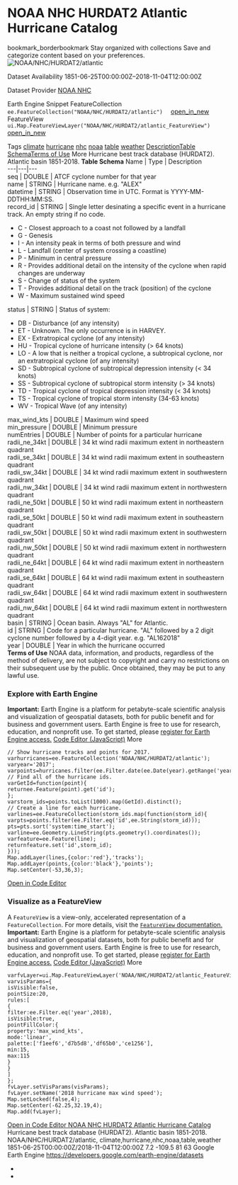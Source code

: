 
#  NOAA NHC HURDAT2 Atlantic Hurricane Catalog 
bookmark_borderbookmark Stay organized with collections  Save and categorize content based on your preferences.
![NOAA/NHC/HURDAT2/atlantic](https://developers.google.com/earth-engine/datasets/images/NOAA/NOAA_NHC_HURDAT2_atlantic_sample.png) 

Dataset Availability
    1851-06-25T00:00:00Z–2018-11-04T12:00:00Z 

Dataset Provider
     [ NOAA NHC ](https://www.nhc.noaa.gov/data/) 

Earth Engine Snippet
     FeatureCollection `    ee.FeatureCollection("NOAA/NHC/HURDAT2/atlantic")   ` [ open_in_new ](https://code.earthengine.google.com/?scriptPath=Examples:Datasets/NOAA/NOAA_NHC_HURDAT2_atlantic)      FeatureView  `    ui.Map.FeatureViewLayer("NOAA/NHC/HURDAT2/atlantic_FeatureView")   ` [ open_in_new ](https://code.earthengine.google.com/?scriptPath=Examples:Datasets/NOAA/NOAA_NHC_HURDAT2_atlantic_FeatureView) 

Tags
     [climate](https://developers.google.com/earth-engine/datasets/tags/climate) [hurricane](https://developers.google.com/earth-engine/datasets/tags/hurricane) [nhc](https://developers.google.com/earth-engine/datasets/tags/nhc) [noaa](https://developers.google.com/earth-engine/datasets/tags/noaa) [table](https://developers.google.com/earth-engine/datasets/tags/table) [weather](https://developers.google.com/earth-engine/datasets/tags/weather)
[Description](https://developers.google.com/earth-engine/datasets/catalog/NOAA_NHC_HURDAT2_atlantic#description)[Table Schema](https://developers.google.com/earth-engine/datasets/catalog/NOAA_NHC_HURDAT2_atlantic#table-schema)[Terms of Use](https://developers.google.com/earth-engine/datasets/catalog/NOAA_NHC_HURDAT2_atlantic#terms-of-use) More
Hurricane best track database (HURDAT2).
Atlantic basin 1851-2018.
**Table Schema**
Name | Type | Description  
---|---|---  
seq | DOUBLE | ATCF cyclone number for that year  
name | STRING | Hurricane name. e.g. "ALEX"  
datetime | STRING | Observation time in UTC. Format is YYYY-MM-DDTHH:MM:SS.  
record_id | STRING | Single letter desinating a specific event in a hurricane track. An empty string if no code.
  * C - Closest approach to a coast not followed by a landfall
  * G - Genesis
  * I - An intensity peak in terms of both pressure and wind
  * L - Landfall (center of system crossing a coastline)
  * P - Minimum in central pressure
  * R - Provides additional detail on the intensity of the cyclone when rapid changes are underway
  * S - Change of status of the system
  * T - Provides additional detail on the track (position) of the cyclone
  * W - Maximum sustained wind speed

  
status | STRING | Status of system:
  * DB - Disturbance (of any intensity)
  * ET - Unknown. The only occurrence is in HARVEY.
  * EX - Extratropical cyclone (of any intensity)
  * HU - Tropical cyclone of hurricane intensity (> 64 knots)
  * LO - A low that is neither a tropical cyclone, a subtropical cyclone, nor an extratropical cyclone (of any intensity)
  * SD - Subtropical cyclone of subtropical depression intensity (< 34 knots)
  * SS - Subtropical cyclone of subtropical storm intensity (> 34 knots)
  * TD - Tropical cyclone of tropical depression intensity (< 34 knots)
  * TS - Tropical cyclone of tropical storm intensity (34-63 knots)
  * WV - Tropical Wave (of any intensity)

  
max_wind_kts | DOUBLE | Maximum wind speed  
min_pressure | DOUBLE | Minimum pressure  
numEntries | DOUBLE | Number of points for a particular hurricane  
radii_ne_34kt | DOUBLE | 34 kt wind radii maximum extent in northeastern quadrant  
radii_se_34kt | DOUBLE | 34 kt wind radii maximum extent in southeastern quadrant  
radii_sw_34kt | DOUBLE | 34 kt wind radii maximum extent in southwestern quadrant  
radii_nw_34kt | DOUBLE | 34 kt wind radii maximum extent in northwestern quadrant  
radii_ne_50kt | DOUBLE | 50 kt wind radii maximum extent in northeastern quadrant  
radii_se_50kt | DOUBLE | 50 kt wind radii maximum extent in southeastern quadrant  
radii_sw_50kt | DOUBLE | 50 kt wind radii maximum extent in southwestern quadrant  
radii_nw_50kt | DOUBLE | 50 kt wind radii maximum extent in northwestern quadrant  
radii_ne_64kt | DOUBLE | 64 kt wind radii maximum extent in northeastern quadrant  
radii_se_64kt | DOUBLE | 64 kt wind radii maximum extent in southeastern quadrant  
radii_sw_64kt | DOUBLE | 64 kt wind radii maximum extent in southwestern quadrant  
radii_nw_64kt | DOUBLE | 64 kt wind radii maximum extent in northwestern quadrant  
basin | STRING | Ocean basin. Always "AL" for Atlantic.  
id | STRING | Code for a particular hurricane. "AL" followed by a 2 digit cyclone number followed by a 4-digit year. e.g. "AL162018"  
year | DOUBLE | Year in which the hurricane occurred  
**Terms of Use**
NOAA data, information, and products, regardless of the method of delivery, are not subject to copyright and carry no restrictions on their subsequent use by the public. Once obtained, they may be put to any lawful use.
### Explore with Earth Engine
**Important:** Earth Engine is a platform for petabyte-scale scientific analysis and visualization of geospatial datasets, both for public benefit and for business and government users. Earth Engine is free to use for research, education, and nonprofit use. To get started, please [register for Earth Engine access.](https://console.cloud.google.com/earth-engine)
[Code Editor (JavaScript)](https://developers.google.com/earth-engine/datasets/catalog/NOAA_NHC_HURDAT2_atlantic#code-editor-javascript-sample) More
```
// Show hurricane tracks and points for 2017.
varhurricanes=ee.FeatureCollection('NOAA/NHC/HURDAT2/atlantic');
varyear='2017';
varpoints=hurricanes.filter(ee.Filter.date(ee.Date(year).getRange('year')));
// Find all of the hurricane ids.
varGetId=function(point){
returnee.Feature(point).get('id');
};
varstorm_ids=points.toList(1000).map(GetId).distinct();
// Create a line for each hurricane.
varlines=ee.FeatureCollection(storm_ids.map(function(storm_id){
varpts=points.filter(ee.Filter.eq('id',ee.String(storm_id)));
pts=pts.sort('system:time_start');
varline=ee.Geometry.LineString(pts.geometry().coordinates());
varfeature=ee.Feature(line);
returnfeature.set('id',storm_id);
}));
Map.addLayer(lines,{color:'red'},'tracks');
Map.addLayer(points,{color:'black'},'points');
Map.setCenter(-53,36,3);
```
[ Open in Code Editor ](https://code.earthengine.google.com/?scriptPath=Examples:Datasets/NOAA/NOAA_NHC_HURDAT2_atlantic)
### Visualize as a FeatureView
A `FeatureView` is a view-only, accelerated representation of a `FeatureCollection`. For more details, visit the [ `FeatureView` documentation. ](https://developers.google.com/earth-engine/guides/featureview_overview)
**Important:** Earth Engine is a platform for petabyte-scale scientific analysis and visualization of geospatial datasets, both for public benefit and for business and government users. Earth Engine is free to use for research, education, and nonprofit use. To get started, please [register for Earth Engine access.](https://console.cloud.google.com/earth-engine)
[Code Editor (JavaScript)](https://developers.google.com/earth-engine/datasets/catalog/NOAA_NHC_HURDAT2_atlantic#code-editor-javascript-sample) More
```
varfvLayer=ui.Map.FeatureViewLayer('NOAA/NHC/HURDAT2/atlantic_FeatureView');
varvisParams={
isVisible:false,
pointSize:20,
rules:[
{
filter:ee.Filter.eq('year',2018),
isVisible:true,
pointFillColor:{
property:'max_wind_kts',
mode:'linear',
palette:['f1eef6','d7b5d8','df65b0','ce1256'],
min:15,
max:115
}
}
]
};
fvLayer.setVisParams(visParams);
fvLayer.setName('2018 hurricane max wind speed');
Map.setLocked(false,4);
Map.setCenter(-62.25,32.19,4);
Map.add(fvLayer);
```
[ Open in Code Editor ](https://code.earthengine.google.com/?scriptPath=Examples:Datasets/NOAA/NOAA_NHC_HURDAT2_atlantic_FeatureView)
[ NOAA NHC HURDAT2 Atlantic Hurricane Catalog ](https://developers.google.com/earth-engine/datasets/catalog/NOAA_NHC_HURDAT2_atlantic)
Hurricane best track database (HURDAT2). Atlantic basin 1851-2018.
NOAA/NHC/HURDAT2/atlantic, climate,hurricane,nhc,noaa,table,weather 
1851-06-25T00:00:00Z/2018-11-04T12:00:00Z
7.2 -109.5 81 63 
Google Earth Engine
https://developers.google.com/earth-engine/datasets
  * [ ](https://doi.org/https://www.nhc.noaa.gov/data/)
  * [ ](https://doi.org/https://developers.google.com/earth-engine/datasets/catalog/NOAA_NHC_HURDAT2_atlantic)


